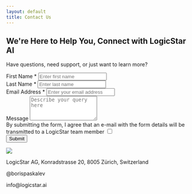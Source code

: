 ```yaml
---
layout: default
title: Contact Us
---
```





<div class="contactmain_section">
    <div class="container">
        <div class="row justify-content-center">
            <div class="col-lg-6 col-md-6 col-12">
                <div class="main_title_sec">
                    <h2 class="main_title">We're Here to Help You, Connect with LogicStar AI</h2>
                    <p>Have questions, need support, or just want to learn more?</p>
                </div>
                <form action="https://formcarry.com/s/iy9helLGmjq" method="POST">
                    <!-- <div class="">
                        <label for="userTypeDescription" class="form-label">We're Here to Help You, Connect with LogicStar AI</label>
                        <div class="btn-group-toggle mt-2" data-toggle="buttons">
                            <input type="radio" class="btn-check" id="customer" autocomplete="off" value="customer" name="updateType" checked>
                            <label class="btn btn-outline-secondary" for="customer"><i class="fas fa-user"></i> Customer</label>
                            <input type="radio" class="btn-check" id="employee" autocomplete="off" value="employee" name="updateType">
                            <label class="btn btn-outline-secondary" for="employee"><i class="fas fa-user-tie"></i> Employee</label>
                            <input type="radio" class="btn-check" id="investor" autocomplete="off" value="investor" name="updateType">
                            <label class="btn btn-outline-secondary" for="investor"><i class="fas fa-hand-holding-usd"></i> Investor</label>
                            <input type="radio" class="btn-check" id="general" autocomplete="off" value="general" name="updateType">
                            <label class="btn btn-outline-secondary" for="general"><i class="fas fa-cog"></i> General</label>
                        </div>
                    </div> -->
                    <div class="row">
                        <div class="col-lg-6"> 
                            <div class="form-group">
                                <label for="firstName" class="form-label">First Name *</label>
                                <input type="text" class="form-control" id="firstName" name="firstName" placeholder="Enter first name" required>
                            </div>
                        </div>
                        <div class="col-lg-6">
                            <div class="form-group">
                                <label for="lastName" class="form-label">Last Name *</label>
                                <input type="text" class="form-control" id="lastName" name="lastName" placeholder="Enter last name" required>
                            </div>
                        </div>
                        <div class="col-lg-12">
                            <div class="form-group">
                                <label for="email" class="form-label">Email Address *</label>
                                <input type="email" class="form-control" id="email" name="email" placeholder="Enter your email address" required>
                            </div>
                        </div>
                        <div class="col-lg-12">
                            <div class="form-group">
                                <label for="comments" class="form-label">Message    </label>
                                <textarea class="form-control" id="comments" name="comments" rows="4" placeholder="Describe your query here"></textarea>
                             </div>
                        </div>
                        <div class="col-lg-12">
                             <div class="form-check">
                                <label class="form-check-label" for="privacyPolicy"> By submitting the form, I agree that an e-mail with the form details will be transmitted to a LogicStar team member
                                <input type="checkbox" class="form-check-input" id="privacyPolicy" name="privacyPolicy" required>
                                <span class="checkmark"></span>
                                <!-- <a href="{{ site.baseurl }}/company/privacy">privacy policy</a>. -->
                                </label>
                            </div>
                        </div>
                        <div class="col-lg-12">
                            <button type="submit" class="btn btn-styled w-100">Submit <i class="icon icon-icon-2"></i></button>
                        </div>
                    </div>
                    <!-- <div class="">
                        <label for="company" class="form-label">Company (optional)</label>
                        <input type="text" class="form-control" id="company" name="company">
                    </div> -->
                </form>
            </div>
            <div class="col-lg-6 col-md-6 col-12">
                <img src="{{ site.baseurl }}/images/website/contact-right.svg">
            </div>
        </div>
    </div>
<div>


<div class="address_section">
    <div class="container">
        <div class="row">
            <div class="col-lg-4 col-md-6 col-12">
                <div class="address_box">
                    <div class="address_icon">
                        <i class="icon icon-icon-11"></i>
                    </div>
                    <div class="address_content">
                        <p>LogicStar AG, Konradstrasse 20, 8005 Zürich, Switzerland</p>
                    </div>
                </div>
            </div>
            <div class="col-lg-4 col-md-6 col-12">
                <div class="address_box">
                    <div class="address_icon">
                        <i class="icon icon-icon-12"></i>
                    </div>
                    <div class="address_content">
                        <p>@borispaskalev</p>
                    </div>
                </div>
            </div>
            <div class="col-lg-4 col-md-6 col-12">
                <div class="address_box">
                    <div class="address_icon">
                        <i class="icon icon-icon-13"></i>
                    </div>
                    <div class="address_content">
                        <p>info@logicstar.ai </p>
                    </div>
                </div>
            </div>
        </div>
    </div>
</div>


<!-- <p>
You can always contact us through one of the following email addresses:
</p> -->

<!-- <table class="table table-hover">
    <thead class="table-dark">
        <tr>
            <th>Email</th>
            <th>Purpose</th>
        </tr>
    </thead>
    <tbody>
        <tr>
            <td><mail to="customers" addBody="true"></mail></td>
            <td>Customer inquiries and support</td>
        </tr>
        <tr>
            <td><mail to="investors" addBody="true"></mail></td>
            <td>Investor relations and inquiries</td>
        </tr>
        <tr>
            <td><mail to="careers" addBody="true"></mail></td>
            <td>Job applications and career inquiries</td>
        </tr>
        <tr>
            <td><mail to="info" addBody="true"></mail></td>
            <td>General information and inquiries</td>
        </tr>
    </tbody>
</table> -->

<script>
    // Function to get query parameter by name
    function getQueryParam(name) {
        const urlParams = new URLSearchParams(window.location.search);
        return urlParams.get(name);
    }

    // Function to set the radio button based on the query parameter
    function setRadioButton() {
        const updateType = getQueryParam('updateType');
        if (updateType) {
            document.getElementById(updateType).checked = true;
        }
    }

    // Call the function when the page loads
    window.onload = setRadioButton;
</script>